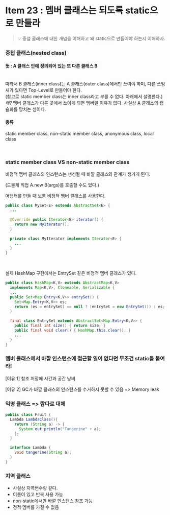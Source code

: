 # Item 23 : 멤버 클래스는 되도록 static으로 만들라

> 💡 중첩 클래스에 대한 개념을 이해하고 왜 static으로 만들어야 하는지 이해하자.

### 중첩 클래스(nested class)
#### 뜻 : A 클래스 안에 정의되어 있는 또 다른 클래스 B
<br>
따라서 B 클래스(inner class)는 A 클래스(outer class)에서만 쓰여야 하며, 다른 쓰임새가 있다면 Top-Level로 만들어야 한다.
<br>
(참고로 static member class는 inner class라고 부를 수 없다. 아래에서 설명한다.)
<br>
<em>왜?</em> 멤버 클래스가 다른 곳에서 쓰이게 되면 멤버일 이유가 없다. 사실상 A 클래스의 캡슐화를 망치는 셈이다.

#### 종류
static member class, non-static member class, anonymous class, local class

<br>

### static member class VS non-static member class
비정적 멤버 클래스의 인스턴스는 생성될 때 바깥 클래스와 관계가 생기게 된다.

(드물게 직접 A.new B(args)를 호출할 수도 있다.)


어댑터를 만들 때 보통 비정적 멤버 클래스를 사용한다.

```java
public class MySet<E> extends AbstractSet<E> {
  ...
  
  @Override public Iterator<E> iterator() {
    return new MyIterator();
  }
  
  private class MyIterator implements Iterator<E> {
    ...
  }
}
```

<br>

실제 HashMap 구현에서는 EntrySet 같은 비정적 멤버 클래스가 있다.

```java
public class HashMap<K,V> extends AbstractMap<K,V>
  implements Map<K,V>, Cloneable, Serializable {
  ... 
  public Set<Map.Entry<K,V>> entrySet() {
    Set<Map.Entry<K,V>> es;
    return (es = entrySet) == null ? (entrySet = new EntrySet()) : es;
  }
  
  final class EntrySet extends AbstractSet<Map.Entry<K,V>> {
    public final int size() { return size; }
    public final void clear() { HashMap.this.clear(); }
    ...
  }
}
```

### 멤버 클래스에서 바깥 인스턴스에 접근할 일이 없다면 무조건 static을 붙여라!
[이유 1] 참조 저장에 시간과 공간 낭비

[이유 2] GC가 바깥 클래스의 인스턴스를 수거하지 못할 수 있음 => Memory leak

### 익명 클래스 => 람다로 대체
```java
public class Fruit {
  Lambda LambdaClass(){
    return (String a) -> {
      System.out.println("Tangerine" + a);
    };
  }

  interface Lambda {
    void tangerine(String a);
  }
}
```
### 지역 클래스
- 사실상 지역변수랑 같다.
- 이름이 있고 반복 사용 가능
- non-static에서만 바깥 인스턴스 참조 가능
- 정적 멤버를 가질 수 없음

    
